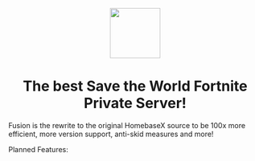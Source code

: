 <p align="center">
  <img src="https://media.discordapp.net/attachments/1134250389403873331/1165870523788574800/FusionIcon.png?ex=65486c89&is=6535f789&hm=4aab326d88ac415716ea7eeffe19b524b87d98fa14c7400820032740dbd316a8&=" height=100px></img>
  <h1 align="center">The best Save the World Fortnite Private Server!</h1>
 <p>Fusion is the rewrite to the original HomebaseX source to be 100x more efficient, more version support, anti-skid measures and more!</p>
 <p>Planned Features:</p>
</p>
